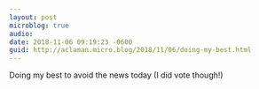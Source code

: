 ```yaml
---
layout: post
microblog: true
audio: 
date: 2018-11-06 09:19:23 -0600
guid: http://aclaman.micro.blog/2018/11/06/doing-my-best.html
---
```

Doing my best to avoid the news today (I did vote though!)
